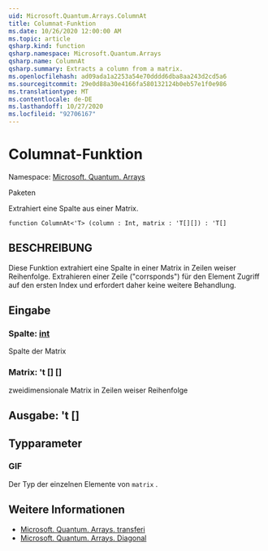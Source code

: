 ```yaml
---
uid: Microsoft.Quantum.Arrays.ColumnAt
title: Columnat-Funktion
ms.date: 10/26/2020 12:00:00 AM
ms.topic: article
qsharp.kind: function
qsharp.namespace: Microsoft.Quantum.Arrays
qsharp.name: ColumnAt
qsharp.summary: Extracts a column from a matrix.
ms.openlocfilehash: ad09ada1a2253a54e70dddd6dba8aa243d2cd5a6
ms.sourcegitcommit: 29e0d88a30e4166fa580132124b0eb57e1f0e986
ms.translationtype: MT
ms.contentlocale: de-DE
ms.lasthandoff: 10/27/2020
ms.locfileid: "92706167"
---
```

# <a name="columnat-function"></a>Columnat-Funktion

Namespace: [Microsoft. Quantum. Arrays](xref:Microsoft.Quantum.Arrays)

Paketen [](https://nuget.org/packages/)


Extrahiert eine Spalte aus einer Matrix.

```qsharp
function ColumnAt<'T> (column : Int, matrix : 'T[][]) : 'T[]
```


## <a name="description"></a>BESCHREIBUNG

Diese Funktion extrahiert eine Spalte in einer Matrix in Zeilen weiser Reihenfolge.
Extrahieren einer Zeile ("corrsponds") für den Element Zugriff auf den ersten Index und erfordert daher keine weitere Behandlung.

## <a name="input"></a>Eingabe

### <a name="column--int"></a>Spalte: [int](xref:microsoft.quantum.lang-ref.int)

Spalte der Matrix


### <a name="matrix--t"></a>Matrix: 't [] []

zweidimensionale Matrix in Zeilen weiser Reihenfolge



## <a name="output--t"></a>Ausgabe: 't []



## <a name="type-parameters"></a>Typparameter

### <a name="t"></a>GIF

Der Typ der einzelnen Elemente von `matrix` .

## <a name="see-also"></a>Weitere Informationen

- [Microsoft. Quantum. Arrays. transferi](xref:Microsoft.Quantum.Arrays.Transposed)
- [Microsoft. Quantum. Arrays. Diagonal](xref:Microsoft.Quantum.Arrays.Diagonal)